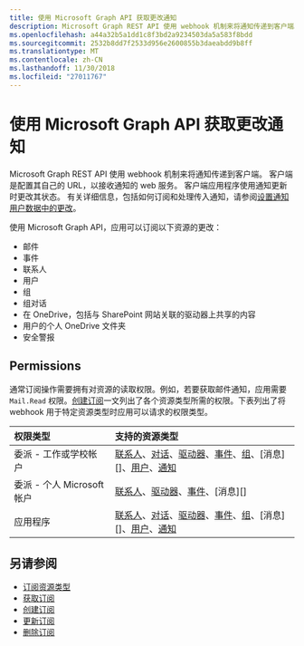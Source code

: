 ```yaml
---
title: 使用 Microsoft Graph API 获取更改通知
description: Microsoft Graph REST API 使用 webhook 机制来将通知传递到客户端。 客户端是配置其自己的 URL，以接收通知的 web 服务。 客户端应用程序使用通知更新时更改其状态。 有关详细信息，包括如何订阅和处理传入通知，请参阅 Set up 中用户数据的更改的通知。
ms.openlocfilehash: a44a32b5a1dd1c8f3bd2a9234503da5a583f8bdd
ms.sourcegitcommit: 2532b8dd7f2533d956e2600855b3daeabdd9b8ff
ms.translationtype: MT
ms.contentlocale: zh-CN
ms.lasthandoff: 11/30/2018
ms.locfileid: "27011767"
---
```

# <a name="use-the-microsoft-graph-api-to-get-change-notifications"></a>使用 Microsoft Graph API 获取更改通知

Microsoft Graph REST API 使用 webhook 机制来将通知传递到客户端。 客户端是配置其自己的 URL，以接收通知的 web 服务。 客户端应用程序使用通知更新时更改其状态。 有关详细信息，包括如何订阅和处理传入通知，请参阅[设置通知用户数据中的更改](/graph/webhooks)。

使用 Microsoft Graph API，应用可以订阅以下资源的更改：

- 邮件
- 事件
- 联系人
- 用户
- 组
- 组对话
- 在 OneDrive，包括与 SharePoint 网站关联的驱动器上共享的内容
- 用户的个人 OneDrive 文件夹
- 安全警报

## <a name="permissions"></a>Permissions

通常订阅操作需要拥有对资源的读取权限。例如，若要获取邮件通知，应用需要 `Mail.Read` 权限。[创建订阅](../api/subscription-post-subscriptions.md)一文列出了各个资源类型所需的权限。下表列出了将 webhook 用于特定资源类型时应用可以请求的权限类型。

| 权限类型                        | 支持的资源类型                                                      |
| :------------------------------------- | :------------------------------------------------------------------------------------ |
| 委派 - 工作或学校帐户     | [联系人][]、[对话][]、[驱动器][]、[事件][]、[组][]、[消息][]、[用户][]、[通知][] |
| 委派 - 个人 Microsoft 帐户 | [联系人][]、[驱动器][]、[事件][]、[消息][]                                        |
| 应用程序                            | [联系人][]、[对话][]、[驱动器][]、[事件][]、[组][]、[消息][]、[用户][]、[通知][] |

## <a name="see-also"></a>另请参阅

- [订阅资源类型](./subscription.md)
- [获取订阅](../api/subscription-get.md)
- [创建订阅](../api/subscription-post-subscriptions.md)
- [更新订阅](../api/subscription-update.md)
- [删除订阅](../api/subscription-delete.md)

[联系人]: ./contact.md
[对话]: ./conversation.md
[驱动器]: ./drive.md
[事件]: ./event.md
[组]: ./group.md
[邮件]: ./message.md
[用户]: ./user.md
[通知]: ./alert.md